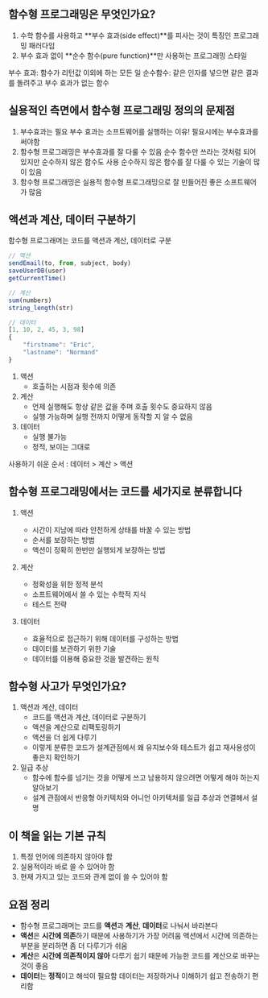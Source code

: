 ## 함수형 프로그래밍은 무엇인가요?

1. 수학 함수를 사용하고 **부수 효과(side effect)**를 피사는 것이 특징인 프로그래밍 패러다임
2. 부수 효과 없이 **순수 함수(pure function)**만 사용하는 프로그래밍 스타일

부수 효과: 함수가 리턴값 이외에 하는 모든 일
순수함수: 같은 인자를 넣으면 같은 결과를 돌려주고 부수 효과가 없는 함수

## 실용적인 측면에서 함수형 프로그래밍 정의의 문제점

1. 부수효과는 필요
   부수 효과는 소프트웨어를 실행하는 이유!
   필요시에는 부수효과를 써야함
2. 함수형 프로그래밍은 부수효과를 잘 다룰 수 있음
   순수 함수만 쓰라는 것처럼 되어 있지만 순수하지 않은 함수도 사용
   순수하지 않은 함수를 잘 다룰 수 있는 기술이 많이 있음
3. 함수형 프로그래밍은 실용적
   함수형 프로그래밍으로 잘 만들어진 좋은 소프트웨어가 많음

## 액션과 계산, 데이터 구분하기

함수형 프로그래머는 코드를 액션과 계산, 데이터로 구분

```jsx
// 액션
sendEmail(to, from, subject, body)
saveUserDB(user)
getCurrentTime()

// 계산
sum(numbers)
string_length(str)

// 데이터
[1, 10, 2, 45, 3, 98]
{
    "firstname": "Eric",
    "lastname": "Normand"
}
```

1. 액션
   - 호출하는 시점과 횟수에 의존
2. 계산
   - 언제 실행해도 항상 같은 값을 주며 호출 횟수도 중요하지 않음
   - 실행 가능하며 실행 전까지 어떻게 동작할 지 알 수 없음
3. 데이터
   - 실행 불가능
   - 정적, 보이는 그대로

사용하기 쉬운 순서 : 데이터 > 계산 > 액션

## 함수형 프로그래밍에서는 코드를 세가지로 분류합니다

1. 액션

   - 시간이 지남에 따라 안전하게 상태를 바꿀 수 있는 방법
   - 순서를 보장하는 방법
   - 액션이 정확히 한번만 실행되게 보장하는 방법

2. 계산
   - 정확성을 위한 정적 분석
   - 소프트웨어에서 쓸 수 있는 수학적 지식
   - 테스트 전략
3. 데이터
   - 효율적으로 접근하기 위해 데이터를 구성하는 방법
   - 데이터를 보관하기 위한 기술
   - 데이터를 이용해 중요한 것을 발견하는 원칙

## 함수형 사고가 무엇인가요?

1. 액션과 계산, 데이터
   - 코드를 액션과 계산, 데이터로 구분하기
   - 액션을 계산으로 리팩토링하기
   - 액션을 더 쉽게 다루기
   - 이렇게 분류한 코드가 설계관점에서 왜 유지보수와 테스트가 쉽고 재사용성이 좋은지 확인하기
2. 일급 추상
   - 함수에 함수를 넘기는 것을 어떻게 쓰고 남용하지 않으려면 어떻게 해야 하는지 알아보기
   - 설계 관점에서 반응형 아키텍처와 어니언 아키텍처를 일급 추상과 연결해서 설명

## 이 책을 읽는 기본 규칙

1. 특정 언어에 의존하지 않아야 함
2. 실용적이라 바로 쓸 수 있어야 함
3. 현재 가지고 있는 코드와 관계 없이 쓸 수 있어야 함

## 요점 정리

- 함수형 프로그래머는 코드를 **액션**과 **계산**, **데이터**로 나눠서 바라본다
- **액션**은 **시간에 의존**하기 때문에 사용하기가 가장 어려움
  액션에서 시간에 의존하는 부분을 분리하면 좀 더 다루기가 쉬움
- **계산**은 **시간에 의존적이지 않아** 다루기 쉽기 때문에 가능한 코드를 계산으로 바꾸는 것이 좋음
- **데이터**는 **정적**이고 해석이 필요함
  데이터는 저장하거나 이해하기 쉽고 전송하기 편리함
